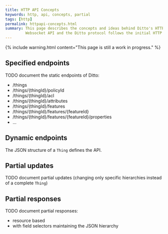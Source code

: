 ```yaml
---
title: HTTP API Concepts
keywords: http, api, concepts, partial
tags: [http]
permalink: httpapi-concepts.html
summary: This page describes the concepts and ideas behind Ditto's HTTP API. The development started with the HTTP API, so the 
         Websocket API and the Ditto protocol follows the initial HTTP API design.
---
```


{% include warning.html content="This page is still a work in progress." %}

## Specified endpoints

TODO document the static endpoints of Ditto:
* /things
* /things/{thingId}/policyId
* /things/{thingId}/acl
* /things/{thingId}/attributes
* /things/{thingId}/features
* /things/{thingId}/features/{featureId}
* /things/{thingId}/features/{featureId}/properties
* ...

## Dynamic endpoints

The JSON structure of a `Thing` defines the API.

## Partial updates

TODO document partial updates (changing only specific hierarchies instead of a complete `Thing`)

## Partial responses

TODO document partial responses:
* resource based
* with field selectors maintaining the JSON hierarchy
